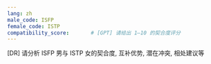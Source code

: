 ```yaml
---
lang: zh
male_code: ISFP
female_code: ISTP
compatibility_score:       # [GPT] 请给出 1–10 的契合度评分
---
```


[DR] 请分析 ISFP 男与 ISTP 女的契合度, 互补优势, 潜在冲突, 相处建议等

